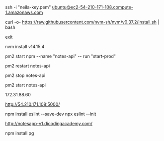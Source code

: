 ssh -i "neila-key.pem" ubuntu@ec2-54-210-171-108.compute-1.amazonaws.com

curl -o- https://raw.githubusercontent.com/nvm-sh/nvm/v0.37.2/install.sh | bash

exit

nvm install v14.15.4

pm2 start npm --name "notes-api" -- run "start-prod" 

pm2 restart notes-api

pm2 stop notes-api

pm2 start notes-api

172.31.88.60

http://54.210.171.108:5000/



npm install eslint --save-dev
npx eslint --init

http://notesapp-v1.dicodingacademy.com/

npm install pg
